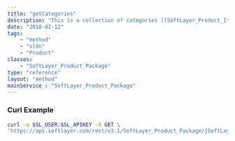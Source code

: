 ```yaml
---
title: "getCategories"
description: "This is a collection of categories ([SoftLayer_Product_Item_Category](/reference/datatypes/SoftLayer_Product_Item_Category)) associated with a package which can be used for ordering. These categories have several objects prepopulated which are useful when determining the available products for purchase. The categories contain groups ([SoftLayer_Product_Package_Item_Category_Group](/reference/datatypes/SoftLayer_Product_Package_Item_Category_Group)) that organize the products and prices by similar features. For example, operating systems will be grouped by their manufacturer and virtual server disks will be grouped by their disk type (SAN vs. local). Each group will contain prices ([SoftLayer_Product_Item_Price](/reference/datatypes/SoftLayer_Product_Item_Price)) which you can use determine the cost of each product. Each price has a product ([SoftLayer_Product_Item](/reference/datatypes/SoftLayer_Product_Item)) which provides the name and other useful information about the server, service or software you may purchase."
date: "2018-02-12"
tags:
    - "method"
    - "sldn"
    - "Product"
classes:
    - "SoftLayer_Product_Package"
type: "reference"
layout: "method"
mainService : "SoftLayer_Product_Package"
---
```


### Curl Example
```bash
curl -u $SL_USER:$SL_APIKEY -X GET \
'https://api.softlayer.com/rest/v3.1/SoftLayer_Product_Package/{SoftLayer_Product_PackageID}/getCategories'
```
